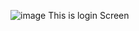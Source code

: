 ![image](https://user-images.githubusercontent.com/59212692/173916369-48185139-8ba7-4c26-82ce-bc489b15382c.png)
This is login Screen
